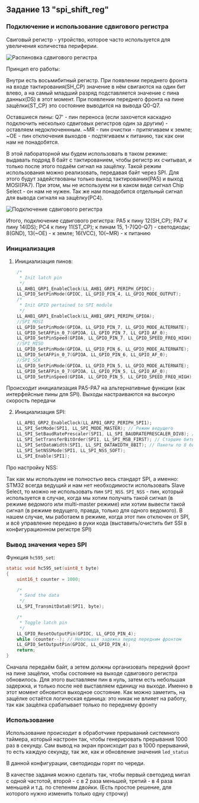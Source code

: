 ## Задание 13 "spi_shift_reg"

### Подключение и использование сдвигового регистра

Свиговый регистр - утройство, которое часто используется для увеличения количества периферии.

![Распиновка сдвигового регистра](https://github.com/leokondrashov/stm32f0_ARM/blob/master/docs/images/74HC595-PINOUT.jpg)

Принцип его работы: 

Внутри есть восьмибитный регистр. При появлении переднего фронта на входе тактирования(SH_CP) значение в нём свигаются на один бит влево, а на самый младший разряд подставляется значение с пина данных(DS) в этот момент. При появлении переднего фронта на пине защёлки(ST_CP) это состояние выводится на вывода Q0-Q7. 

Оставшиеся пины: Q7' - пин переноса (если захочется каскадно подключить несколько сдвиговых регистров один за другим) - оставляем недоключеннным. ~MR - пин очистки - притягиваем к земле; ~OE - пин отключения выходов - подтягиваем к питанию, так как они нам не понадобятся.

В этой лабораторной мы будем использовать в таком режиме: выдавать подряд 8 байт с тактированием, чтобы регистр их считывал, и только после этого подаём сигнал на защёлку. Такой режим использования можно реализовать, передавая байт через SPI. Для этого будут задействованы только выход тактирования(PA5) и выход MOSI(PA7). При этом, мы не используем ни в каком виде сигнал Chip Select - он нам не нужен. Так же нам понадобится отдельный сигнал для вывода сигналя на защёлку(PC4).

![Подключение сдвигового регистра](https://github.com/leokondrashov/stm32f0_ARM/blob/master/docs/images/74HC595-CONNECT.jpg)

Итого, подключение сдвигового регистра: PA5 к пину 12(SH_CP); PA7 к пину 14(DS); PC4 к пину 11(ST_CP); к пинам 15, 1-7(Q0-Q7) - светодиоды; 8(GND), 13(~OE) - к земле; 16(VCC), 10(~MR) - к питанию

### Инициализация

1. Инициализация пинов:

```c
    /*
     * Init latch pin
     */
    LL_AHB1_GRP1_EnableClock(LL_AHB1_GRP1_PERIPH_GPIOC);
    LL_GPIO_SetPinMode(GPIOC, LL_GPIO_PIN_4, LL_GPIO_MODE_OUTPUT);
    /*
     * Init GPIO pertained to SPI module
     */
    LL_AHB1_GRP1_EnableClock(LL_AHB1_GRP1_PERIPH_GPIOA);
    //SPI_MOSI
    LL_GPIO_SetPinMode(GPIOA, LL_GPIO_PIN_7, LL_GPIO_MODE_ALTERNATE);  //PA7
    LL_GPIO_SetAFPin_0_7(GPIOA, LL_GPIO_PIN_7, LL_GPIO_AF_0);
    LL_GPIO_SetPinSpeed(GPIOA, LL_GPIO_PIN_7, LL_GPIO_SPEED_FREQ_HIGH);
    //SPI_MISO
    LL_GPIO_SetPinMode(GPIOA, LL_GPIO_PIN_6, LL_GPIO_MODE_ALTERNATE);  //PA6 (unused)
    LL_GPIO_SetAFPin_0_7(GPIOA, LL_GPIO_PIN_6, LL_GPIO_AF_0);
    //SPI_SCK
    LL_GPIO_SetPinMode(GPIOA, LL_GPIO_PIN_5, LL_GPIO_MODE_ALTERNATE);  //PA5
    LL_GPIO_SetAFPin_0_7(GPIOA, LL_GPIO_PIN_5, LL_GPIO_AF_0);
    LL_GPIO_SetPinSpeed(GPIOA, LL_GPIO_PIN_5, LL_GPIO_SPEED_FREQ_HIGH);

```

Происходит инициализация PA5-PA7 на альтернативные функции (как интерфейсные пины для SPI). Выходы настраиваются на высокую скорость передачи

2. Инициализация SPI:

```c
    LL_APB1_GRP2_EnableClock(LL_APB1_GRP2_PERIPH_SPI1);
    LL_SPI_SetMode(SPI1, LL_SPI_MODE_MASTER); // Режим ведущего
    LL_SPI_SetBaudRatePrescaler(SPI1, LL_SPI_BAUDRATEPRESCALER_DIV8); // Частота 48MHz / 8 = 6MHz
    LL_SPI_SetTransferBitOrder(SPI1, LL_SPI_MSB_FIRST); // Старшие биты вперёд
    LL_SPI_SetDataWidth(SPI1, LL_SPI_DATAWIDTH_8BIT); // Пакеты по 8 бит
    LL_SPI_SetNSSMode(SPI1, LL_SPI_NSS_SOFT);
    LL_SPI_Enable(SPI1);

```

Про настройку NSS: 

Так как мы используем не полностью весь стандарт SPI, а именно: STM32 всегда ведущий и нам нет необходимости использовать Slave Select, то можно не использовать пин `SPI_NSS`. `SPI_NSS` - пин, который используется в случае, когда мы хотим получать такой сигнал (в режиме ведомого или multi-master режиме) или хотим вывести такой сигнал (в режиме ведущего, правда, только для одного ведомого). В нашем случае, мы работаем в режиме, когда этот пин отключен от SPI, и всё управление передано в руки кода (выставить/очистить бит SSI в конфигурационном регистре SPI)

### Вывод значения через SPI

Функция `hc595_set`:

```c
static void hc595_set(uint8_t byte)
{
    uint16_t counter = 1000;

    /*
     * Send the data
     */
    LL_SPI_TransmitData8(SPI1, byte);

    /*
     * Toggle latch pin
     */
    LL_GPIO_ResetOutputPin(GPIOC, LL_GPIO_PIN_4);
    while (counter--); // Небольшая задежка перед передним фронтом
    LL_GPIO_SetOutputPin(GPIOC, LL_GPIO_PIN_4);
    return;
}
```

Сначала передаём байт, а зетем должны организовать передний фронт на пине защёлки, чтобы состояние на выходе сдвигового регистра обновилось. Для этого выставляем пин в нуль, затем есть небольшая задержка, и только после неё выставляем единицу на выходе. Именно в этот момент обновится выходное состояние. Как можно заметить, на защёлке остаётся логическая единица: это никак не влияет на работу, так как защёлка срабатывает только по переднему фронту

### Использование

Использование происходит в обработчике прерываний системного таймера, который настроен так, чтобы генерировать прерывания 1000 раз в секунду. Сам вывод на экран происходит раз в 1000 прерываний, то есть каждую секунду, так же, как и обновление значения `led_status`

В данной конфигурации, светодиоды горят по череди. 

В качестве задания можно сделать так, чтобы первый светодиод мигал с одной частотой, второй - с в 2 раза меньшей, третий - в 4 раза меньшей и т.д. по степеням двойки. (Есть простое решение, для которого нужно изменить только одну строчку)
